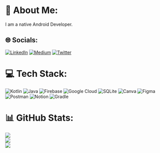# 💫 About Me:
I am a native Android Developer.


## 🌐 Socials:
[![LinkedIn](https://img.shields.io/badge/LinkedIn-%230077B5.svg?logo=linkedin&logoColor=white)](https://linkedin.com/in/shivam-gupta-0017) [![Medium](https://img.shields.io/badge/Medium-12100E?logo=medium&logoColor=white)](https://medium.com/@@shivamgupta007) [![Twitter](https://img.shields.io/badge/Twitter-%231DA1F2.svg?logo=Twitter&logoColor=white)](https://twitter.com/ShivamGupta006) 

# 💻 Tech Stack:
![Kotlin](https://img.shields.io/badge/kotlin-%230095D5.svg?style=for-the-badge&logo=kotlin&logoColor=white) ![Java](https://img.shields.io/badge/java-%23ED8B00.svg?style=for-the-badge&logo=java&logoColor=white) ![Firebase](https://img.shields.io/badge/firebase-%23039BE5.svg?style=for-the-badge&logo=firebase) ![Google Cloud](https://img.shields.io/badge/Google%20Cloud-%234285F4.svg?style=for-the-badge&logo=google-cloud&logoColor=white) ![SQLite](https://img.shields.io/badge/sqlite-%2307405e.svg?style=for-the-badge&logo=sqlite&logoColor=white) ![Canva](https://img.shields.io/badge/Canva-%2300C4CC.svg?style=for-the-badge&logo=Canva&logoColor=white) 	![Figma](https://img.shields.io/badge/figma-%23F24E1E.svg?style=for-the-badge&logo=figma&logoColor=white) ![Postman](https://img.shields.io/badge/Postman-FF6C37?style=for-the-badge&logo=postman&logoColor=white) ![Notion](https://img.shields.io/badge/Notion-%23000000.svg?style=for-the-badge&logo=notion&logoColor=white) ![Gradle](https://img.shields.io/badge/Gradle-02303A.svg?style=for-the-badge&logo=Gradle&logoColor=white)

# 📊 GitHub Stats:
![](https://github-readme-stats.vercel.app/api?username=shivam-gupta007&theme=dark&hide_border=false&include_all_commits=true&count_private=false)<br/>
![](https://github-readme-streak-stats.herokuapp.com/?user=shivam-gupta007&theme=dark&hide_border=false)<br/>
![](https://github-readme-stats.vercel.app/api/top-langs/?username=shivam-gupta007&theme=dark&hide_border=false&include_all_commits=true&count_private=false&layout=compact)

<!-- Proudly created with GPRM ( https://gprm.itsvg.in ) -->
